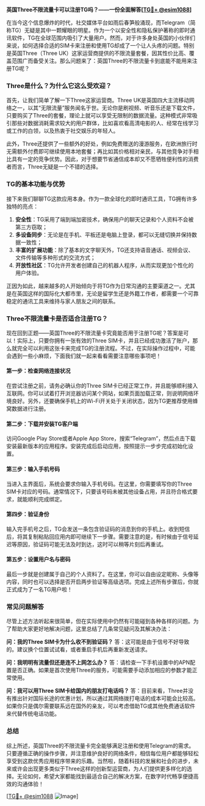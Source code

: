 **英国Three不限流量卡可以注册TG吗？——一份全面解答[[TG💪+ @esim1088](https://t.me/s/esim1088)]**

在当今这个信息爆炸的时代，社交媒体平台如雨后春笋般涌现，而Telegram（简称TG）无疑是其中一颗耀眼的明星。作为一个以安全性和隐私保护著称的即时通讯软件，TG在全球范围内吸引了大量用户。然而，对于许多身处英国的小伙伴们来说，如何选择合适的SIM卡来注册和使用TG却成了一个让人头疼的问题。特别是英国Three（Three UK）这家运营商提供的不限流量套餐，因其性价比高、覆盖范围广而备受关注。那么问题来了：英国Three的不限流量卡到底能不能用来注册TG呢？

### Three是什么？为什么它这么受欢迎？

首先，让我们简单了解一下Three这家运营商。Three UK是英国四大主流移动网络之一，以其“无限流量”服务闻名于世。无论你是刷视频、听音乐还是下载文件，只要购买了Three的套餐，理论上就可以享受无限制的数据流量。这种模式非常吸引那些对数据消耗需求较大的用户群体，比如喜欢看高清电影的人、经常在线学习或工作的白领，以及热衷于社交娱乐的年轻人。

此外，Three还提供了一些额外的好处，例如免费赠送的漫游服务，在欧洲旅行时无需额外付费即可继续使用本地套餐；再比如其价格相对亲民，与其他竞争对手相比具有一定的竞争优势。因此，对于想要节省通信成本却又不愿牺牲便利性的消费者而言，Three无疑是一个不错的选择。

### TG的基本功能与优势

接下来我们聊聊TG这款应用本身。作为一款全球化的即时通讯工具，TG拥有许多独特的亮点：

1. **安全性**：TG采用了端到端加密技术，确保用户的聊天记录和个人资料不会被第三方窃取；
2. **多设备同步**：无论是在手机、平板还是电脑上登录，都可以无缝切换并保持数据一致性；
3. **丰富的扩展功能**：除了基本的文字聊天外，TG还支持语音通话、视频会议、文件传输等多种形式的交流方式；
4. **开放性社区**：TG允许开发者创建自己的机器人程序，从而实现更加个性化的用户体验。

正因为如此，越来越多的人开始倾向于将TG作为日常沟通的主要渠道之一。尤其是在英国这样的国际化大都市里，无论是留学生还是外籍工作者，都需要一个可靠稳定的通讯工具来维持与家人朋友之间的联系。

### Three不限流量卡是否适合注册TG？

现在回到正题——英国Three的不限流量卡究竟能否用于注册TG呢？答案是可以！实际上，只要你拥有一张有效的Three SIM卡，并且已经成功激活了账户，那么就完全可以利用这张卡来完成TG的注册流程。不过，在实际操作过程中，可能会遇到一些小麻烦，下面我们就一起来看看需要注意哪些事项吧！

#### 第一步：检查网络连接状况
在尝试注册之前，请务必确认你的Three SIM卡已经正常工作，并且能够顺利接入互联网。你可以试着打开浏览器访问某个网站，如果页面加载正常，则说明网络环境良好。另外，还要确保手机上的Wi-Fi开关处于关闭状态，因为TG更推荐使用蜂窝数据进行注册。

#### 第二步：下载并安装TG客户端
访问Google Play Store或者Apple App Store，搜索“Telegram”，然后点击下载安装最新版本的应用程序。安装完成后启动应用，按照提示一步步完成初始化设置。

#### 第三步：输入手机号码
当进入主界面后，系统会要求你输入手机号码。在这里，你需要填写你的Three SIM卡对应的号码。通常情况下，只要该号码未被其他设备占用，并且符合格式要求，就能顺利完成绑定。

#### 第四步：验证身份
输入完手机号之后，TG会发送一条包含验证码的消息到你的手机上。收到短信后，将其复制粘贴回应用内即可继续下一步骤。需要注意的是，有时候由于信号延迟等原因，验证码可能无法及时到达，这时可以稍等片刻后再重试。

#### 第五步：设置用户名与密码
最后一步就是创建属于自己的个人资料了。在这里，你可以自由设定昵称、头像等内容，同时也可以选择是否开启两步验证等高级选项。完成上述所有步骤后，你就正式成为了一名TG用户啦！

### 常见问题解答

尽管上述方法听起来很简单，但在实际使用中仍然有可能碰到各种各样的问题。为了帮助大家更好地解决问题，这里总结了几条常见疑问及其解决办法：

**问：我的Three SIM卡为什么收不到验证码？**
答：这可能是由于信号不好导致的。建议换个位置试试看，或者重启手机后再重新发送请求。

**问：我明明有流量但还是连不上网怎么办？**
答：请检查一下手机设置中的APN配置是否正确。如果是首次使用Three的服务，可能需要手动添加相应的参数才能正常使用。

**问：我可以用Three SIM卡给国内的朋友打电话吗？**
答：目前来看，Three并没有推出针对国际长途的优惠计划，所以通过其网络拨打电话的成本可能会比较高。如果你只是偶尔需要联系远在国外的亲友，可以考虑借助TG或其他免费通话软件来代替传统电话功能。

### 总结

综上所述，英国Three的不限流量卡完全能够满足注册和使用Telegram的需求。只要遵循正确的操作步骤，并注意维护良好的网络条件，相信每位用户都能够轻松享受到这款优秀应用程序带来的乐趣。当然啦，随着科技的发展和社会的进步，未来或许会出现更多类似于Three这样的创新型运营商，为人们提供更多样化的选择。无论如何，希望大家都能找到最适合自己的解决方案，在数字时代畅享便捷高效的沟通体验！

[[TG💪+ @esim1088](https://t.me/s/esim1088) ![Image](https://i.postimg.cc/4NQfJmqS/Snipaste-2025-05-13-00-14-12.png)]